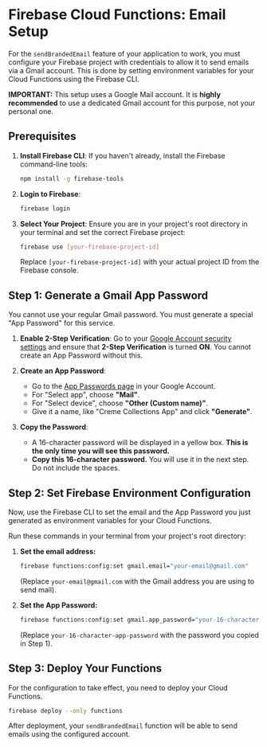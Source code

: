 
# Firebase Cloud Functions: Email Setup

For the `sendBrandedEmail` feature of your application to work, you must configure your Firebase project with credentials to allow it to send emails via a Gmail account. This is done by setting environment variables for your Cloud Functions using the Firebase CLI.

**IMPORTANT:** This setup uses a Google Mail account. It is **highly recommended** to use a dedicated Gmail account for this purpose, not your personal one.

## Prerequisites

1.  **Install Firebase CLI**: If you haven't already, install the Firebase command-line tools:
    ```bash
    npm install -g firebase-tools
    ```

2.  **Login to Firebase**:
    ```bash
    firebase login
    ```

3.  **Select Your Project**: Ensure you are in your project's root directory in your terminal and set the correct Firebase project:
    ```bash
    firebase use [your-firebase-project-id]
    ```
    Replace `[your-firebase-project-id]` with your actual project ID from the Firebase console.

## Step 1: Generate a Gmail App Password

You cannot use your regular Gmail password. You must generate a special "App Password" for this service.

1.  **Enable 2-Step Verification**: Go to your [Google Account security settings](https://myaccount.google.com/security) and ensure that **2-Step Verification** is turned **ON**. You cannot create an App Password without this.

2.  **Create an App Password**:
    *   Go to the [App Passwords page](https://myaccount.google.com/apppasswords) in your Google Account.
    *   For "Select app", choose **"Mail"**.
    *   For "Select device", choose **"Other (Custom name)"**.
    *   Give it a name, like "Creme Collections App" and click **"Generate"**.

3.  **Copy the Password**:
    *   A 16-character password will be displayed in a yellow box. **This is the only time you will see this password.**
    *   **Copy this 16-character password.** You will use it in the next step. Do not include the spaces.

## Step 2: Set Firebase Environment Configuration

Now, use the Firebase CLI to set the email and the App Password you just generated as environment variables for your Cloud Functions.

Run these commands in your terminal from your project's root directory:

1.  **Set the email address:**
    ```bash
    firebase functions:config:set gmail.email="your-email@gmail.com"
    ```
    (Replace `your-email@gmail.com` with the Gmail address you are using to send mail).

2.  **Set the App Password:**
    ```bash
    firebase functions:config:set gmail.app_password="your-16-character-app-password"
    ```
    (Replace `your-16-character-app-password` with the password you copied in Step 1).

## Step 3: Deploy Your Functions

For the configuration to take effect, you need to deploy your Cloud Functions.

```bash
firebase deploy --only functions
```

After deployment, your `sendBrandedEmail` function will be able to send emails using the configured account.
